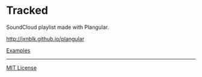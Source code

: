 # Tracked

SoundCloud playlist made with Plangular.

http://jxnblk.github.io/plangular

[Examples](http://jxnblk.com/plangular/#examples)

---

[MIT License](http://opensource.org/licenses/MIT)


